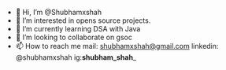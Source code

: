 - 👋 Hi, I’m @Shubhamxshah
- 👀 I’m interested in  opens source projects.
- 🌱 I’m currently learning DSA with Java
- 💞️ I’m looking to collaborate on gsoc
- 📫 How to reach me mail: shubhamxshah@gmail.com
       linkedin: @shubhamxshah
       ig:__shubham_shah___
       

<!---
Shubhamxshah/Shubhamxshah is a ✨ special ✨ repository because its `README.md` (this file) appears on your GitHub profile.
You can click the Preview link to take a look at your changes.
--->

